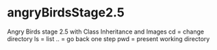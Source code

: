 # angryBirdsStage2.5
Angry Birds stage 2.5 with Class Inheritance and Images
cd = change directory
ls = list
.. = go back one step
pwd = present working directory